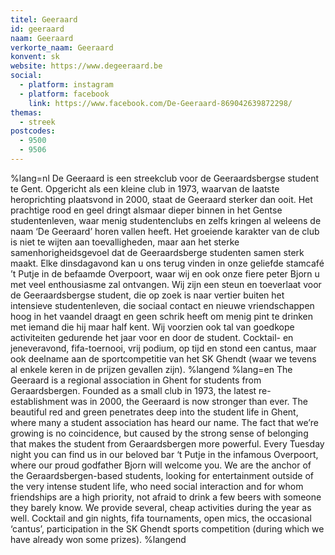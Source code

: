 ```yaml
---
titel: Geeraard
id: geeraard
naam: Geeraard
verkorte_naam: Geeraard
konvent: sk
website: https://www.degeeraard.be
social:
  - platform: instagram
  - platform: facebook
    link: https://www.facebook.com/De-Geeraard-869042639872298/
themas:
  - streek
postcodes:
  - 9500
  - 9506
---
```


%lang=nl De Geeraard is een streekclub voor de Geeraardsbergse student te Gent.
Opgericht als een kleine club in 1973, waarvan de laatste heroprichting plaatsvond in 2000, staat de Geeraard sterker dan ooit. Het prachtige rood en geel dringt alsmaar dieper binnen in het Gentse studentenleven, waar menig studentenclubs en zelfs kringen al weleens de naam ‘De Geeraard’ horen vallen heeft. Het groeiende karakter van de club is niet te wijten aan toevalligheden, maar aan het sterke samenhorigheidsgevoel dat de Geeraardsberge studenten samen sterk maakt. Elke dinsdagavond kan u ons terug vinden in onze geliefde stamcafé ’t Putje in de befaamde Overpoort, waar wij en ook onze fiere peter Bjorn u met veel enthousiasme zal ontvangen.
Wij zijn een steun en toeverlaat voor de Geeraardsbergse student, die op zoek is naar vertier buiten het intensieve studentenleven, die sociaal contact en nieuwe vriendschappen hoog in het vaandel draagt en geen schrik heeft om menig pint te drinken met iemand die hij maar half kent.
Wij voorzien ook tal van goedkope activiteiten gedurende het jaar voor en door de student. Cocktail- en jeneveravond, fifa-toernooi, vrij podium, op tijd en stond een cantus, maar ook deelname aan de sportcompetitie van het SK Ghendt (waar we tevens al enkele keren in de prijzen gevallen zijn). %langend %lang=en 
The Geeraard is a regional association in Ghent for students from Geraardsbergen. Founded as a small club in 1973, the latest re-establishment was in 2000, the Geeraard is now stronger than ever. The beautiful red and green penetrates deep into the student life in Ghent, where many a student association has heard our name. The fact that we’re growing is no coincidence, but caused by the strong sense of belonging that makes the student from Geraardsbergen more powerful. Every Tuesday night you can find us in our beloved bar ‘t Putje in the infamous Overpoort, where our proud godfather Bjorn will welcome you. We are the anchor of the Geraardsbergen-based students, looking for entertainment outside of the very intense student life, who need social interaction and for whom friendships are a high priority, not afraid to drink a few beers with someone they barely know. We provide several, cheap activities during the year as well. Cocktail and gin nights, fifa tournaments, open mics, the occasional ‘cantus’, participation in the SK Ghendt sports competition (during which we have already won some prizes). %langend

